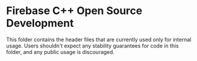 # Firebase C++ Open Source Development

This folder contains the header files that are currently used only for internal usage.
Users shouldn't expect any stability guarantees for code in this folder, and any public usage is discouraged.
